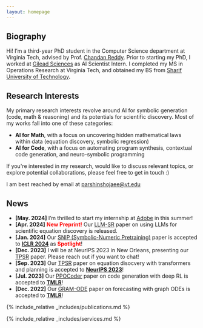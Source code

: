 ```yaml
---
layout: homepage
---
```


## Biography

Hi! I’m a third-year PhD student in the Computer Science department at Virginia Tech, advised by Prof. [Chandan Reddy](https://people.cs.vt.edu/reddy/). Prior to starting my PhD, I worked at [Gilead Sciences](https://www.gilead.com/) as AI Scientist Intern. I completed my MS in Operations Research at Virginia Tech, and obtained my BS from [Sharif University of Technology](https://en.sharif.edu/).

## Research Interests
<!-- My primary research interests revolve around AI for Science and Engineering. Most of my works fall into one of these categories: -->
My primary research interests revolve around AI for symbolic generation (code, math & reasoning) and its potentials for scientific discovery. Most of my works fall into one of these categories:
<!-- Most of my works focus on extending Reinforcement Learning and Transformer models to non-text domains, falling into one of these categories: -->
- **AI for Math**, with a focus on uncovering hidden mathematical laws within data (equation discovery, symbolic regression)
- **AI for Code**, with a focus on automating program synthesis, contextual code generation, and neuro-symbolic programming
<!-- - **Deep Learning for Time Series**, with a focus on sensor data fusion and forecasting -->

<!-- - **Deep Learning for Time Series Forecasting**, with a focus on exploring GNN and ODE forecasting methods -->

If you're interested in my research, would like to discuss relevant topics, or explore potential collaborations, please feel free to get in touch :) 

I am best reached by email at [parshinshojaee@vt.edu](mailto:parshinshojaee@vt.edu)



## News
- **[May. 2024]** I’m thrilled to start my internship at [Adobe](https://www.adobe.com/home) in this summer!
- **[Apr. 2024]** <strong style="color: red;">New Preprint!</strong> Our [LLM-SR](https://arxiv.org/abs/2404.18400) paper on using LLMs for scientific equation discovery is released.
- **[Jan. 2024]** Our [SNIP (Symbolic-Numeric Pretraining)](https://openreview.net/forum?id=KZSEgJGPxu) paper is accepted to [**ICLR 2024**](https://iclr.cc/Conferences/2024) as <strong style="color: red;">Spotlight</strong>!
- **[Dec. 2023]** I will be at NeurIPS 2023 in New Orleans, presenting our [TPSR](https://proceedings.neurips.cc/paper_files/paper/2023/hash/8ffb4e3118280a66b192b6f06e0e2596-Abstract-Conference.html) paper. Please reach out if you want to chat! 
- **[Sep. 2023]** Our [TPSR](https://proceedings.neurips.cc/paper_files/paper/2023/hash/8ffb4e3118280a66b192b6f06e0e2596-Abstract-Conference.html) paper on equation disocvery with transformers and planning is accepted to [**NeurIPS 2023**](https://nips.cc/)!
- **[Jul. 2023]** Our [PPOCoder](https://openreview.net/forum?id=0XBuaxqEcG) paper on code generation with deep RL is accepted to [**TMLR**](https://jmlr.org/tmlr/)! 
- **[Dec. 2022]** Our [GRAM-ODE](https://openreview.net/forum?id=Oq5XKRVYpQ) paper on forecasting with graph ODEs is accepted to [**TMLR**](https://jmlr.org/tmlr/)! 
<!-- - **[May. 2022]** I’m thrilled to start my internship at [Gilead Sciences](https://www.gilead.com/) in this upcoming summer 2022! -->
<!-- - **[Jan. 2021]**  I started my PhD at [Virginia Tech](https://cs.vt.edu/). -->
<!-- - **[Apr. 2019]** One paper was accepted to TMLR 2023. -->


<!-- https://tmlr.infinite-conf.org/paper_pages/0XBuaxqEcG.html -->


{% include_relative _includes/publications.md %}

{% include_relative _includes/services.md %}



